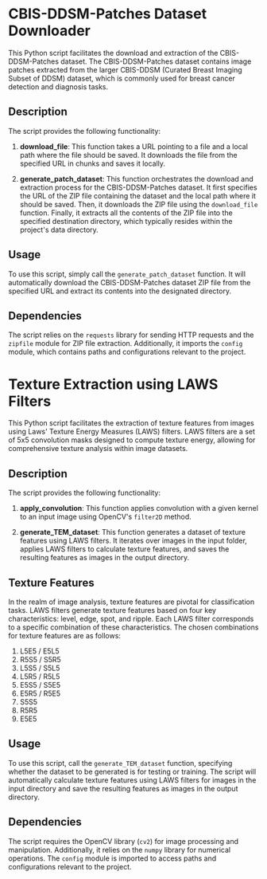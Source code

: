 # CBIS-DDSM-Patches Dataset Downloader

This Python script facilitates the download and extraction of the CBIS-DDSM-Patches dataset. The CBIS-DDSM-Patches dataset contains image patches extracted from the larger CBIS-DDSM (Curated Breast Imaging Subset of DDSM) dataset, which is commonly used for breast cancer detection and diagnosis tasks.

## Description

The script provides the following functionality:

1. **download_file**: This function takes a URL pointing to a file and a local path where the file should be saved. It downloads the file from the specified URL in chunks and saves it locally.

2. **generate_patch_dataset**: This function orchestrates the download and extraction process for the CBIS-DDSM-Patches dataset. It first specifies the URL of the ZIP file containing the dataset and the local path where it should be saved. Then, it downloads the ZIP file using the `download_file` function. Finally, it extracts all the contents of the ZIP file into the specified destination directory, which typically resides within the project's data directory.

## Usage

To use this script, simply call the `generate_patch_dataset` function. It will automatically download the CBIS-DDSM-Patches dataset ZIP file from the specified URL and extract its contents into the designated directory.

## Dependencies

The script relies on the `requests` library for sending HTTP requests and the `zipfile` module for ZIP file extraction. Additionally, it imports the `config` module, which contains paths and configurations relevant to the project.

# Texture Extraction using LAWS Filters

This Python script facilitates the extraction of texture features from images using Laws' Texture Energy Measures (LAWS) filters. LAWS filters are a set of 5x5 convolution masks designed to compute texture energy, allowing for comprehensive texture analysis within image datasets.

## Description

The script provides the following functionality:

1. **apply_convolution**: This function applies convolution with a given kernel to an input image using OpenCV's `filter2D` method.

2. **generate_TEM_dataset**: This function generates a dataset of texture features using LAWS filters. It iterates over images in the input folder, applies LAWS filters to calculate texture features, and saves the resulting features as images in the output directory.

## Texture Features

In the realm of image analysis, texture features are pivotal for classification tasks. LAWS filters generate texture features based on four key characteristics: level, edge, spot, and ripple. Each LAWS filter corresponds to a specific combination of these characteristics. The chosen combinations for texture features are as follows:

1. L5E5 / E5L5
2. R5S5 / S5R5
3. L5S5 / S5L5
4. L5R5 / R5L5
5. E5S5 / S5E5
6. E5R5 / R5E5
7. S5S5
8. R5R5
9. E5E5

## Usage

To use this script, call the `generate_TEM_dataset` function, specifying whether the dataset to be generated is for testing or training. The script will automatically calculate texture features using LAWS filters for images in the input directory and save the resulting features as images in the output directory.

## Dependencies

The script requires the OpenCV library (`cv2`) for image processing and manipulation. Additionally, it relies on the `numpy` library for numerical operations. The `config` module is imported to access paths and configurations relevant to the project.





